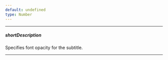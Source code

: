 ```yaml
---
default: undefined
type: Number
---
```

---
##### shortDescription
Specifies font opacity for the subtitle.

---
